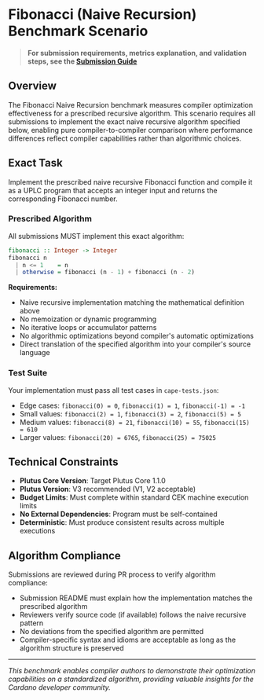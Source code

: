 # Fibonacci (Naive Recursion) Benchmark Scenario

> **For submission requirements, metrics explanation, and validation steps, see the [Submission Guide](../../doc/submission-guide.md)**

## Overview

The Fibonacci Naive Recursion benchmark measures compiler optimization effectiveness for a prescribed recursive algorithm. This scenario requires all submissions to implement the exact naive recursive algorithm specified below, enabling pure compiler-to-compiler comparison where performance differences reflect compiler capabilities rather than algorithmic choices.

## Exact Task

Implement the prescribed naive recursive Fibonacci function and compile it as a UPLC program that accepts an integer input and returns the corresponding Fibonacci number.

### Prescribed Algorithm

All submissions MUST implement this exact algorithm:

```haskell
fibonacci :: Integer -> Integer
fibonacci n
  | n <= 1    = n
  | otherwise = fibonacci (n - 1) + fibonacci (n - 2)
```

**Requirements:**

- Naive recursive implementation matching the mathematical definition above
- No memoization or dynamic programming
- No iterative loops or accumulator patterns
- No algorithmic optimizations beyond compiler's automatic optimizations
- Direct translation of the specified algorithm into your compiler's source language

### Test Suite

Your implementation must pass all test cases in `cape-tests.json`:

- Edge cases: `fibonacci(0) = 0`, `fibonacci(1) = 1`, `fibonacci(-1) = -1`
- Small values: `fibonacci(2) = 1`, `fibonacci(3) = 2`, `fibonacci(5) = 5`
- Medium values: `fibonacci(8) = 21`, `fibonacci(10) = 55`, `fibonacci(15) = 610`
- Larger values: `fibonacci(20) = 6765`, `fibonacci(25) = 75025`

## Technical Constraints

- **Plutus Core Version**: Target Plutus Core 1.1.0
- **Plutus Version**: V3 recommended (V1, V2 acceptable)
- **Budget Limits**: Must complete within standard CEK machine execution limits
- **No External Dependencies**: Program must be self-contained
- **Deterministic**: Must produce consistent results across multiple executions

## Algorithm Compliance

Submissions are reviewed during PR process to verify algorithm compliance:

- Submission README must explain how the implementation matches the prescribed algorithm
- Reviewers verify source code (if available) follows the naive recursive pattern
- No deviations from the specified algorithm are permitted
- Compiler-specific syntax and idioms are acceptable as long as the algorithm structure is preserved

---

_This benchmark enables compiler authors to demonstrate their optimization capabilities on a standardized algorithm, providing valuable insights for the Cardano developer community._
